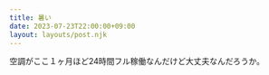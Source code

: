 ```yaml
---
title: 暑い
date: 2023-07-23T22:00:00+09:00
layout: layouts/post.njk
---
```


空調がここ１ヶ月ほど24時間フル稼働なんだけど大丈夫なんだろうか。
